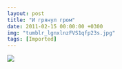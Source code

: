 ```yaml
---
layout: post
title: "И грянул гром"
date: 2011-02-15 00:00:00 +0300
img: "tumblr_lgnxlnzFVS1qfp23s.jpg"
tags: [Imported]
---
```


![](/blog/assets/img/tumblr_lgnxlnzFVS1qfp23s.jpg)